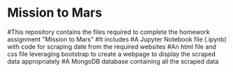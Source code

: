 # Mission to Mars
#This repository contains the files required to complete the homework assignment "Mission to Mars"
#It includes
#A Jupyter Notebook file (.ipynb) with code for scraping date from the required websites
#An html file and css file leveraging bootstrap to create a webpage to display the scraped data appropriately 
#A MongoDB database containing all the scraped data 
